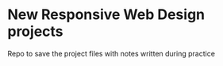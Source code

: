 # New Responsive Web Design projects

Repo to save the project files with notes written during practice